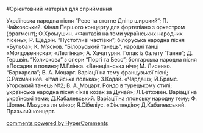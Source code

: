 <div id="hypercomments_widget" class="js-hypercomments-widget invisible"></div>

#Орієнтовний матеріал для сприймання

Українська народна пісня “Реве та стогне Дніпр широкий”; П. Чайковський. Фінал Першого концерту для фортепіано з оркестром (фрагмент); О.Хромушин. «Фантазія на теми українських народних пісень»; Р. Щедрін. “Пустотливі частівки”; білоруська народна пісня «Бульба»; К. М’ясков. “Білоруський танець”, народні танці «Молдовеняска»; «Лезгінка»; А. Хачатурян. Гопак із балету “Гаяне”; Д. Гершвін. “Колискова” з опери “Поргі та Бесс”; болгарська народна пісня «Посадив я полин»; М.Глінка. «Венеціанська ніч»; М. Лисенко.  “Баркарола”; В. А. Моцарт. Варіації на тему французької пісні; С.Рахманінов. «Італійська полька»; З.Кодай. «Чардаш»; Й.Брамс. Угорський танець №2; В. А. Моцарт. Рондо в турецькому стилі;  українська народна пісня «Їхав козак за Дунай»; Л.Бетховен. Варіації на українські теми;  Д.Кабалевський. Варіації на японську народну тему; Ф. Шопен. Мазурка ля мінор; Я.Сібеліус. «Фінляндія»; Д.Кабалевський. Празький концерт.

<div class="js-hypercomments-container">
    <a href="http://hypercomments.com" class="hc-link" title="comments widget">comments powered by HyperComments</a>
</div>
